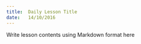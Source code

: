 ```yaml
---
title:  Daily Lesson Title
date:   14/10/2016
---
```


Write lesson contents using Markdown format here
